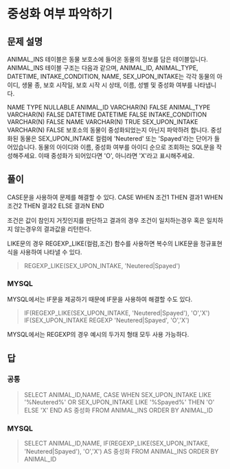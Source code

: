 # 중성화 여부 파악하기
## 문제 설명
ANIMAL_INS 테이블은 동물 보호소에 들어온 동물의 정보를 담은 테이블입니다. ANIMAL_INS 테이블 구조는 다음과 같으며, ANIMAL_ID, ANIMAL_TYPE, DATETIME, INTAKE_CONDITION, NAME, SEX_UPON_INTAKE는 각각 동물의 아이디, 생물 종, 보호 시작일, 보호 시작 시 상태, 이름, 성별 및 중성화 여부를 나타냅니다.

NAME	TYPE	NULLABLE
ANIMAL_ID	VARCHAR(N)	FALSE
ANIMAL_TYPE	VARCHAR(N)	FALSE
DATETIME	DATETIME	FALSE
INTAKE_CONDITION	VARCHAR(N)	FALSE
NAME	VARCHAR(N)	TRUE
SEX_UPON_INTAKE	VARCHAR(N)	FALSE
보호소의 동물이 중성화되었는지 아닌지 파악하려 합니다. 중성화된 동물은 SEX_UPON_INTAKE 컬럼에 'Neutered' 또는 'Spayed'라는 단어가 들어있습니다. 동물의 아이디와 이름, 중성화 여부를 아이디 순으로 조회하는 SQL문을 작성해주세요. 이때 중성화가 되어있다면 'O', 아니라면 'X'라고 표시해주세요.

## 풀이
CASE문을 사용하여 문제를 해결할 수 있다.
CASE 
WHEN 조건1 THEN 결과1
WHEN 조건2 THEN 결과2
ELSE 결과N
END

조건은 값이 참인지 거짓인지를 판단하고
결과의 경우 조건이 일치하는경우 혹은 일치하지 않는경우의 결과값을 리턴한다.

LIKE문의 경우 REGEXP_LIKE(컬럼,조건) 함수를 사용하면 복수의 LIKE문을 정규표현식을 사용하여 나타낼 수 있다.
>REGEXP_LIKE(SEX_UPON_INTAKE, 'Neutered|Spayed')

### MYSQL
MYSQL에서는 IF문을 제공하기 때문에 IF문을 사용하여 해결할 수도 있다.
>IF(REGEXP_LIKE(SEX_UPON_INTAKE, 'Neutered|Spayed'), 'O','X')
IF(SEX_UPON_INTAKE REGEXP  'Neutered|Spayed', 'O','X')

MYSQL에서는 REGEXP의 경우 예시의 두가지 형태 모두 사용 가능하다.

## 답
### 공통
>SELECT ANIMAL_ID,NAME,
CASE
WHEN SEX_UPON_INTAKE LIKE '%Neutered%' OR SEX_UPON_INTAKE LIKE '%Spayed%'
THEN 'O' ELSE 'X'
END AS 중성화
FROM ANIMAL_INS
ORDER BY ANIMAL_ID

### MYSQL
>SELECT ANIMAL_ID,NAME,
IF(REGEXP_LIKE(SEX_UPON_INTAKE, 'Neutered|Spayed'), 'O','X')
AS 중성화
FROM ANIMAL_INS
ORDER BY ANIMAL_ID